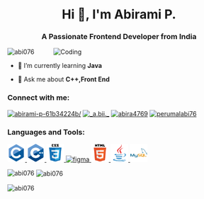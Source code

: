 <h1 align="center">Hi 👋, I'm Abirami P.</h1>
<h3 align="center">A Passionate Frontend Developer from India</h3>
<img align="right" alt="Coding" width="400" src="https://media.tenor.com/8Mti2NcfwsQAAAAC/asohk.gif">


<p align="left"> <img src="https://komarev.com/ghpvc/?username=abi076&label=Profile%20views&color=0e75b6&style=flat" alt="abi076" /> </p>

- 🌱 I’m currently learning **Java**

- 💬 Ask me about **C++,Front End**

<h3 align="left">Connect with me:</h3>
<p align="left">
<a href="https://linkedin.com/in/abirami-p-61b34224b/" target="blank"><img align="center" src="https://raw.githubusercontent.com/rahuldkjain/github-profile-readme-generator/master/src/images/icons/Social/linked-in-alt.svg" alt="abirami-p-61b34224b/" height="30" width="40" /></a>
<a href="https://instagram.com/_a.bii._" target="blank"><img align="center" src="https://raw.githubusercontent.com/rahuldkjain/github-profile-readme-generator/master/src/images/icons/Social/instagram.svg" alt="_a.bii._" height="30" width="40" /></a>
<a href="https://www.hackerrank.com/abira4769" target="blank"><img align="center" src="https://raw.githubusercontent.com/rahuldkjain/github-profile-readme-generator/master/src/images/icons/Social/hackerrank.svg" alt="abira4769" height="30" width="40" /></a>
<a href="https://auth.geeksforgeeks.org/user/perumalabi76" target="blank"><img align="center" src="https://raw.githubusercontent.com/rahuldkjain/github-profile-readme-generator/master/src/images/icons/Social/geeks-for-geeks.svg" alt="perumalabi76" height="30" width="40" /></a>
</p>

<h3 align="left">Languages and Tools:</h3>
<p align="left"> <a href="https://www.cprogramming.com/" target="_blank" rel="noreferrer"> <img src="https://raw.githubusercontent.com/devicons/devicon/master/icons/c/c-original.svg" alt="c" width="40" height="40"/> </a> <a href="https://www.w3schools.com/cpp/" target="_blank" rel="noreferrer"> <img src="https://raw.githubusercontent.com/devicons/devicon/master/icons/cplusplus/cplusplus-original.svg" alt="cplusplus" width="40" height="40"/> </a> <a href="https://www.w3schools.com/css/" target="_blank" rel="noreferrer"> <img src="https://raw.githubusercontent.com/devicons/devicon/master/icons/css3/css3-original-wordmark.svg" alt="css3" width="40" height="40"/> </a> <a href="https://www.figma.com/" target="_blank" rel="noreferrer"> <img src="https://www.vectorlogo.zone/logos/figma/figma-icon.svg" alt="figma" width="40" height="40"/> </a> <a href="https://www.w3.org/html/" target="_blank" rel="noreferrer"> <img src="https://raw.githubusercontent.com/devicons/devicon/master/icons/html5/html5-original-wordmark.svg" alt="html5" width="40" height="40"/> </a> <a href="https://www.java.com" target="_blank" rel="noreferrer"> <img src="https://raw.githubusercontent.com/devicons/devicon/master/icons/java/java-original.svg" alt="java" width="40" height="40"/> </a> <a href="https://www.mysql.com/" target="_blank" rel="noreferrer"> <img src="https://raw.githubusercontent.com/devicons/devicon/master/icons/mysql/mysql-original-wordmark.svg" alt="mysql" width="40" height="40"/> </a> </p>

<p><img align="left" src="https://github-readme-stats.vercel.app/api/top-langs?username=abi076&show_icons=true&locale=en&layout=compact" alt="abi076" /></p>

<p>&nbsp;<img align="center" src="https://github-readme-stats.vercel.app/api?username=abi076&show_icons=true&locale=en" alt="abi076" /></p>

<p><img align="center" src="https://github-readme-streak-stats.herokuapp.com/?user=abi076&" alt="abi076" /></p>
